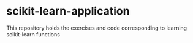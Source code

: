 # scikit-learn-application
This repository holds the exercises and code corresponding to learning scikit-learn functions
